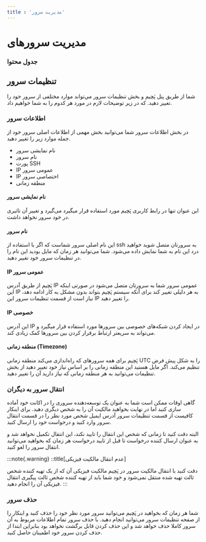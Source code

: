 ```yaml
---
title : 'مدیریت سرور'
---
```


# مدیریت سرورهای

### جدول محتوا

## تنظیمات سرور 

 شما از طریق پنل پَچیم و بخش تنظیمات سرور مي‌تواند موارد مختلفی از سرور  خود را تغییر دهید. که در زیر توضیحات لازم در مورد هر کدوم را به شما خواهیم داد.


### اطلاعات سرور

در بخش اطلاعات سرور شما می‌توانید بخش مهمی از اطلاعات اصلی سرور خود از جمله موارد زیر را تغییر دهید.

- نام نمایشی سرور
- نام سرور
- پورت SSH
- IP عمومی سرور
- IP اختصاصی سرور
- منطقه زمانی

#### نام نمایشی سرور 

این عنوان تنها در رابط کاربری پَچیم مورد استفاده قرار میگیرد می‌گیرد و تغییر آن تاثیری در خود سرور نخواهد داشت.

#### نام سرور

این نام اصلی سرور شماست که اگر با استفاده از ssh به سرورتان متصل شوید خواهید درد این نام به شما نمایش داده می‌شود. شما می‌توانید هر زمان که مایل بودید این نام را در تنظیمات سرور خود تغییر دهید.

#### IP عمومی سرور

پَچیم از طریق آدرس IP عمومی سرور شما به سرورتان متصل می‌شود در صورتی اینکه این IP به هر دلیلی تغییر کند برای آنکه سیستم پَچیم بتواند بدون مشکل به کار ادامه دهد، نیاز است از قسمت تنظیمات سرور این IP را تغییر دهید.


#### IP خصوصی

این آدرس IP در ایجاد کردن شبکه‌های خصوصی بین سرورها مورد استفاده قرار میگیرد و می‌تواند به سریعتر ارتباط برقرار کردن بین سرورها کمک زیادی کند.

#### منطقه زمانی (Timezone)

پَچیم برای همه سرورهای که راه‌اندازی می‌کند منطقه زمانی UTC را به شکل پیش فرض تنظیم می‌کند. اگر مایل هستید این منطقه زمانی را بر اساس نیاز خود تغییر دهید از بخش تنظیمات می‌توانید به هر منطقه زمانی که نیاز دارید آن را تغییر دهید.


### انتقال سرور به دیگران 

گاهی اوقات ممکن است شما به عنوان یک توسعه‌دهنده سروری را در اکانت خود آماده سازی کنید اما در نهایت بخواهید مالکیت آن را به شخص دیگری دهید. برای اینکار کافیست از قسمت تنظیمات سرور آدرس ایمیل شخص مورد نظر را در قسمت انتقال سرور وارد کنید و درخواست خود را ارسال کنید.

البته دقت کنید تا زمانی که شخص این انتقال را تایید نکند، این انتقال تکمیل نخواهد شد و به عنوان ارسال کننده درخواست تا قبل از تایید درخواست هر زمان که بخواهید می‌توانید انتقال سرور را لغو کنید.

:::note{.warning}
::title[عدم انتقال مالکیت فیزیکی]

دقت کنید با انتقال مالکیت سرور در پَچیم مالکیت فیزیکی آن که از یک تهیه کننده شخص ثالث تهیه شده منتقل نمی‌شود و خود شما باید از تهیه کننده شخص ثالث پیگیری انتقال فیزیکی آن را انجام دهید.
:::

### حذف سرور 

شما هر زمان که بخواهید در پَچیم می‌توانید سرور مورد نظر خود را حذف کنید و اینکار را از صفحه تنظیمات سرور می‌توانید انجام دهید. با حذف سرور تمام اطلاعات مربوط به آن سرور کاملا حذف خواهد شد و این حذف کردن قابل برگشت نخواهد بود بنابراین ابتدا از حذف کردن سرور خود اطمینان حاصل کنید.  
